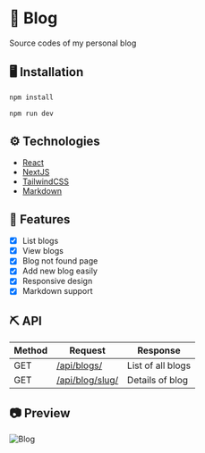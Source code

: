 # 📜 Blog

Source codes of my personal blog

## 🖥️ Installation

```sh
npm install

npm run dev
```

## ⚙️ Technologies

- [React](https://reactjs.org/)
- [NextJS](https://nextjs.org/)
- [TailwindCSS](https://tailwindcss.com/)
- [Markdown](https://github.com/remarkjs/react-markdown)

## 📖 Features

- [x] List blogs
- [x] View blogs
- [x] Blog not found page
- [x] Add new blog easily
- [x] Responsive design
- [x] Markdown support

## ⛏️ API

| Method | Request | Response |
| ------ | ------- | -------- |
| GET | [/api/blogs/](https://blog-emirhanwsd.vercel.app/api/blogs) | List of all blogs |
| GET | [/api/blog/slug/](https://blog-emirhanwsd.vercel.app/api/blog/slug) | Details of blog |

## 📷 Preview

![Blog](https://user-images.githubusercontent.com/30156531/146649481-c316ca79-0581-425a-8fe7-75a24a8bac28.gif)
